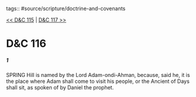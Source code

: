 tags:: #source/scripture/doctrine-and-covenants

[<< D&C 115](source/scripture/doctrine-and-covenants/D&C_115.md) | [D&C 117 >>](source/scripture/doctrine-and-covenants/D&C_117.md)

# D&C 116

##### 1

SPRING Hill is named by the Lord Adam-ondi-Ahman, because, said he, it is the place where Adam shall come to visit his people, or the Ancient of Days shall sit, as spoken of by Daniel the prophet.
